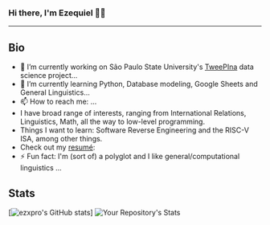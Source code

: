 ### Hi there, I'm Ezequiel 👋🏾
-----

## Bio
- 🔭 I’m currently working on São Paulo State University's [TweePIna](https://labriunesp.org/docs/projetos/dados/tweepina/info) data science project...
- 🌱 I’m currently learning Python, Database modeling, Google Sheets and General Linguistics...
- 📫 How to reach me: ...
- I have broad range of interests, ranging from International Relations, Linguistics, Math, all the way to low-level programming. 
- Things I want to learn: Software Reverse Engineering and the RISC-V ISA, among other things.
- Check out my [resumé]():
- ⚡ Fun fact: I'm (sort of) a polyglot and I like general/computational linguistics ...

## Stats
[![ezxpro's GitHub stats](https://github-readme-stats.vercel.app/api?username=ezxpro)]
![Your Repository's Stats](https://github-readme-stats.vercel.app/api/top-langs/?username=ezxpro&show_icons=true&bg_color=0A0F0D&text_color=FFFF82&border_color=F5F7DC&title_color=F5F7DC&count_private=true)


<!--
**ezxpro/ezxpro** is a ✨ _special_ ✨ repository because its `README.md` (this file) appears on your GitHub profile.

Here are some ideas to get you started:


-->
